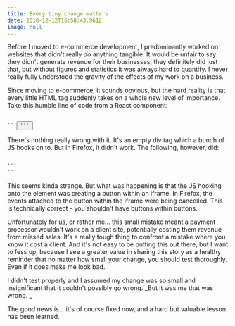 ```yaml
---
title: Every tiny change matters
date: 2018-12-12T16:58:43.961Z
image: null
---
```

Before I moved to e-commerce development, I predominantly worked on websites that didn't really _do_ anything tangible. It would be unfair to say they didn't generate revenue for their businesses, they definitely did just that, but without figures and statistics it was always hard to quantify. I never really fully understood the gravity of the effects of my work on a business.

Since moving to e-commerce, it sounds obvious, but the hard reality is that every little HTML tag suddenly takes on a whole new level of importance. Take this humble line of code from a React component:

<pre><code class="language-html">
```<button styleName="js-action__button" id={elId} />```
</code></pre>

There's nothing really wrong with it. It's an empty div tag which a bunch of JS hooks on to. But in Firefox, it didn't work. The following, however, did:

<pre><code class="language-html">
```<div styleName="js-action__button" id={elId} />```
</code></pre>

This seems kinda strange. But what was happening is that the JS hooking onto the element was creating a button within an iframe. In Firefox, the events attached to the button within the iframe were being cancelled. This is technically correct - you shouldn't have buttons within buttons. 

Unfortunately for us, or rather me... this small mistake meant a payment processor wouldn't work on a client site, potentially costing them revenue from missed sales. It's a really tough thing to confront a mistake where you know it cost a client. And it's not easy to be putting this out there, but I want to fess up, because I see a greater value in sharing this story as a healthy reminder that no matter how small your change, you should test thoroughly. Even if it does make me look bad.

I didn't test properly and I assumed my change was so small and insignificant that it couldn't possibly go wrong. _But it was me that was wrong. _

The good news is... it's of course fixed now, and a hard but valuable lesson has been learned.
